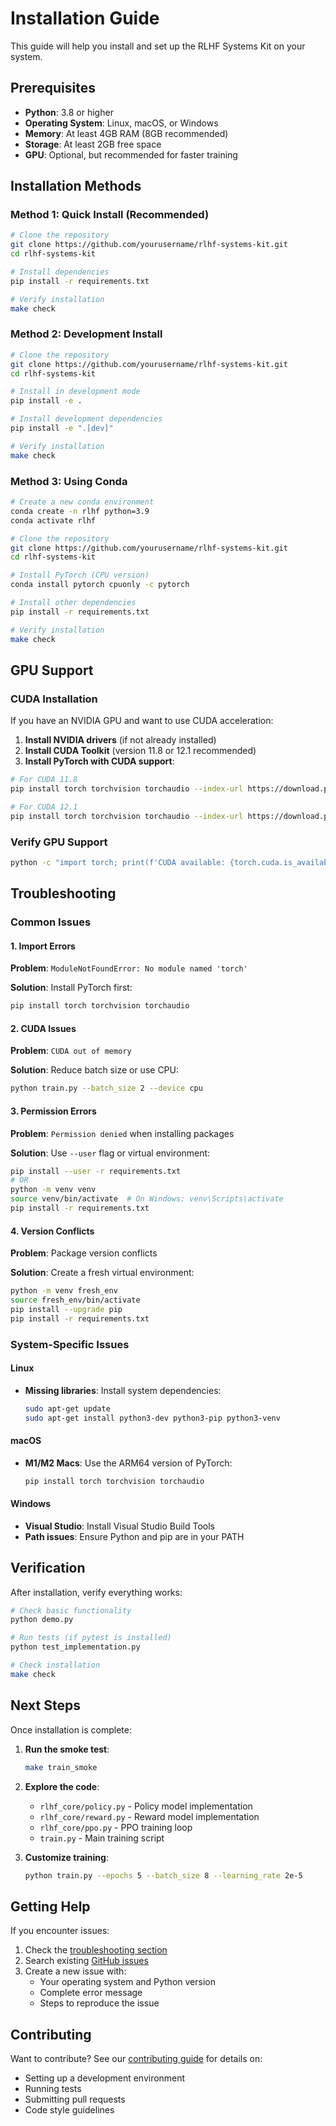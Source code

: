 # Installation Guide

This guide will help you install and set up the RLHF Systems Kit on your system.

## Prerequisites

- **Python**: 3.8 or higher
- **Operating System**: Linux, macOS, or Windows
- **Memory**: At least 4GB RAM (8GB recommended)
- **Storage**: At least 2GB free space
- **GPU**: Optional, but recommended for faster training

## Installation Methods

### Method 1: Quick Install (Recommended)

```bash
# Clone the repository
git clone https://github.com/yourusername/rlhf-systems-kit.git
cd rlhf-systems-kit

# Install dependencies
pip install -r requirements.txt

# Verify installation
make check
```

### Method 2: Development Install

```bash
# Clone the repository
git clone https://github.com/yourusername/rlhf-systems-kit.git
cd rlhf-systems-kit

# Install in development mode
pip install -e .

# Install development dependencies
pip install -e ".[dev]"

# Verify installation
make check
```

### Method 3: Using Conda

```bash
# Create a new conda environment
conda create -n rlhf python=3.9
conda activate rlhf

# Clone the repository
git clone https://github.com/yourusername/rlhf-systems-kit.git
cd rlhf-systems-kit

# Install PyTorch (CPU version)
conda install pytorch cpuonly -c pytorch

# Install other dependencies
pip install -r requirements.txt

# Verify installation
make check
```

## GPU Support

### CUDA Installation

If you have an NVIDIA GPU and want to use CUDA acceleration:

1. **Install NVIDIA drivers** (if not already installed)
2. **Install CUDA Toolkit** (version 11.8 or 12.1 recommended)
3. **Install PyTorch with CUDA support**:

```bash
# For CUDA 11.8
pip install torch torchvision torchaudio --index-url https://download.pytorch.org/whl/cu118

# For CUDA 12.1
pip install torch torchvision torchaudio --index-url https://download.pytorch.org/whl/cu121
```

### Verify GPU Support

```bash
python -c "import torch; print(f'CUDA available: {torch.cuda.is_available()}'); print(f'CUDA version: {torch.version.cuda}')"
```

## Troubleshooting

### Common Issues

#### 1. Import Errors

**Problem**: `ModuleNotFoundError: No module named 'torch'`

**Solution**: Install PyTorch first:
```bash
pip install torch torchvision torchaudio
```

#### 2. CUDA Issues

**Problem**: `CUDA out of memory`

**Solution**: Reduce batch size or use CPU:
```bash
python train.py --batch_size 2 --device cpu
```

#### 3. Permission Errors

**Problem**: `Permission denied` when installing packages

**Solution**: Use `--user` flag or virtual environment:
```bash
pip install --user -r requirements.txt
# OR
python -m venv venv
source venv/bin/activate  # On Windows: venv\Scripts\activate
pip install -r requirements.txt
```

#### 4. Version Conflicts

**Problem**: Package version conflicts

**Solution**: Create a fresh virtual environment:
```bash
python -m venv fresh_env
source fresh_env/bin/activate
pip install --upgrade pip
pip install -r requirements.txt
```

### System-Specific Issues

#### Linux

- **Missing libraries**: Install system dependencies:
  ```bash
  sudo apt-get update
  sudo apt-get install python3-dev python3-pip python3-venv
  ```

#### macOS

- **M1/M2 Macs**: Use the ARM64 version of PyTorch:
  ```bash
  pip install torch torchvision torchaudio
  ```

#### Windows

- **Visual Studio**: Install Visual Studio Build Tools
- **Path issues**: Ensure Python and pip are in your PATH

## Verification

After installation, verify everything works:

```bash
# Check basic functionality
python demo.py

# Run tests (if pytest is installed)
python test_implementation.py

# Check installation
make check
```

## Next Steps

Once installation is complete:

1. **Run the smoke test**:
   ```bash
   make train_smoke
   ```

2. **Explore the code**:
   - `rlhf_core/policy.py` - Policy model implementation
   - `rlhf_core/reward.py` - Reward model implementation
   - `rlhf_core/ppo.py` - PPO training loop
   - `train.py` - Main training script

3. **Customize training**:
   ```bash
   python train.py --epochs 5 --batch_size 8 --learning_rate 2e-5
   ```

## Getting Help

If you encounter issues:

1. Check the [troubleshooting section](#troubleshooting)
2. Search existing [GitHub issues](https://github.com/yourusername/rlhf-systems-kit/issues)
3. Create a new issue with:
   - Your operating system and Python version
   - Complete error message
   - Steps to reproduce the issue

## Contributing

Want to contribute? See our [contributing guide](CONTRIBUTING.md) for details on:
- Setting up a development environment
- Running tests
- Submitting pull requests
- Code style guidelines